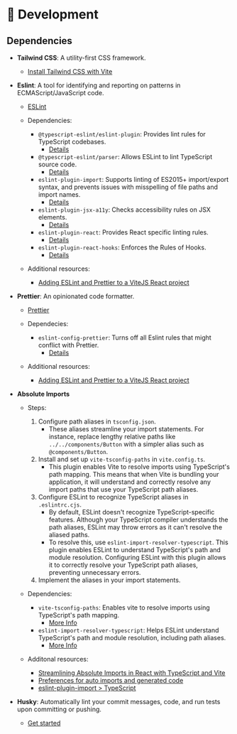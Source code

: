 # 🐛 Development

## Dependencies

- **Tailwind CSS**: A utility-first CSS framework.
  - [Install Tailwind CSS with Vite](https://tailwindcss.com/docs/guides/vite)

- **Eslint**: A tool for identifying and reporting on patterns in ECMAScript/JavaScript code.
  - [ESLint](https://www.npmjs.com/package/eslint)
  - Dependencies:
    - `@typescript-eslint/eslint-plugin`: Provides lint rules for TypeScript codebases.
      - [Details](https://www.npmjs.com/package/@typescript-eslint/eslint-plugin)
    - `@typescript-eslint/parser`: Allows ESLint to lint TypeScript source code.
      - [Details](https://www.npmjs.com/package/@typescript-eslint/parser)
    - `eslint-plugin-import`: Supports linting of ES2015+ import/export syntax, and prevents issues with misspelling of file paths and import names.
      - [Details](https://www.npmjs.com/package/eslint-plugin-import)
    - `eslint-plugin-jsx-a11y`: Checks accessibility rules on JSX elements.
      - [Details](https://www.npmjs.com/package/eslint-plugin-jsx-a11y)
    - `eslint-plugin-react`: Provides React specific linting rules.
      - [Details](https://www.npmjs.com/package/eslint-plugin-react)
    - `eslint-plugin-react-hooks`: Enforces the Rules of Hooks.
      - [Details](https://www.npmjs.com/package/eslint-plugin-react-hooks)

  - Additional resources:
    - [Adding ESLint and Prettier to a ViteJS React project](https://dev.to/marcosdiasdev/adding-eslint-and-prettier-to-a-vitejs-react-project-2kkj?signin=true)

- **Prettier**: An opinionated code formatter.
  - [Prettier](https://www.npmjs.com/package/prettier)
  - Dependecies:
    - `eslint-config-prettier`: Turns off all Eslint rules that might conflict with Prettier.
      - [Details](https://github.com/prettier/eslint-config-prettier)

  - Additional resources:
    - [Adding ESLint and Prettier to a ViteJS React project](https://dev.to/marcosdiasdev/adding-eslint-and-prettier-to-a-vitejs-react-project-2kkj?signin=true)

- **Absolute Imports**
  - Steps:
    1. Configure path aliases in `tsconfig.json`.
        - These aliases streamline your import statements. For instance, replace lengthy relative paths like `../../components/Button` with a simpler alias such as `@components/Button`.
    2. Install and set up `vite-tsconfig-paths` in `vite.config.ts`.
        - This plugin enables Vite to resolve imports using TypeScript's path mapping. This means that when Vite is bundling your application, it will understand and correctly resolve any import paths that use your TypeScript path aliases.
    3. Configure ESLint to recognize TypeScript aliases in `.eslintrc.cjs`.
        - By default, ESLint doesn't recognize TypeScript-specific features. Although your TypeScript compiler understands the path aliases, ESLint may throw errors as it can't resolve the aliased paths.
        - To resolve this, use `eslint-import-resolver-typescript`. This plugin enables ESLint to understand TypeScript's path and module resolution. Configuring ESLint with this plugin allows it to correctly resolve your TypeScript path aliases, preventing unnecessary errors.
    4. Implement the aliases in your import statements.

  - Dependencies:
    - `vite-tsconfig-paths`: Enables vite to resolve imports using TypeScript's path mapping.
      - [More Info](https://www.npmjs.com/package/vite-tsconfig-paths?activeTab=readme)
    - `eslint-import-resolver-typescript`: Helps ESLint understand TypeScript's path and module resolution, including path aliases.
      - [More Info](https://www.npmjs.com/package/eslint-import-resolver-typescript)

  - Additonal resources:
    - [Streamlining Absolute Imports in React with TypeScript and Vite](https://dev.to/mizanrifat/streamlining-absolute-imports-in-react-with-typescript-and-vite-2bpp)
    - [Preferences for auto imports and generated code](https://stackoverflow.com/questions/47330773/is-it-possible-to-configure-vs-code-such-way-that-import-will-use-absolute-path)
    - [eslint-plugin-import > TypeScript](https://www.npmjs.com/package/eslint-plugin-import#typescript)

- **Husky**: Automatically lint your commit messages, code, and run tests upon committing or pushing.
  - [Get started](https://typicode.github.io/husky/get-started.html)
